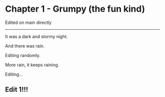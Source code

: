 # Chapter 1 - Grumpy (the fun kind)

Edited on main directly

----

It was a dark and stormy night.

And there was rain.

Editing randomly.

More rain, it keeps raining.

Editing...

## Edit 1!!!